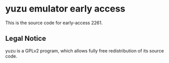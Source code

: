yuzu emulator early access
=============

This is the source code for early-access 2261.

## Legal Notice

yuzu is a GPLv2 program, which allows fully free redistribution of its source code.